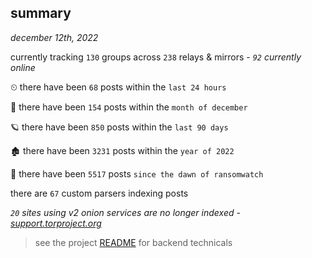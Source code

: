 
## summary
_december 12th, 2022_

currently tracking `130` groups across `238` relays & mirrors - _`92` currently online_

⏲ there have been `68` posts within the `last 24 hours`

🦈 there have been `154` posts within the `month of december`

🪐 there have been `850` posts within the `last 90 days`

🏚 there have been `3231` posts within the `year of 2022`

🦕 there have been `5517` posts `since the dawn of ransomwatch`

there are `67` custom parsers indexing posts

_`20` sites using v2 onion services are no longer indexed - [support.torproject.org](https://support.torproject.org/onionservices/v2-deprecation/)_

> see the project [README](https://github.com/joshhighet/ransomwatch#ransomwatch--) for backend technicals
